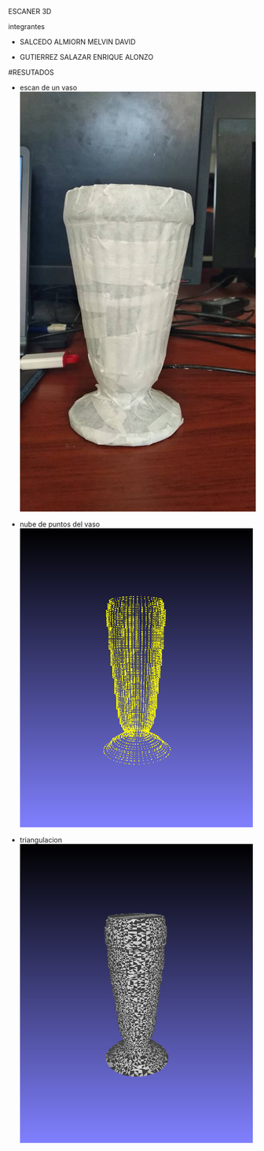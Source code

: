 

ESCANER 3D

integrantes

- SALCEDO ALMIORN MELVIN DAVID

- GUTIERREZ SALAZAR ENRIQUE ALONZO

#RESUTADOS
- escan de un vaso
![Screenshot](https://github.com/MelvinSalcedo/Computacion_Grafica/blob/master/ProyectoGraficaScanner3D/vaso1.png)

- nube de puntos del vaso
![Screenshot](https://github.com/MelvinSalcedo/Computacion_Grafica/blob/master/ProyectoGraficaScanner3D/vaso00.png)

- triangulacion
![Screenshot](https://github.com/MelvinSalcedo/Computacion_Grafica/blob/master/ProyectoGraficaScanner3D/vaso_t01.png)
